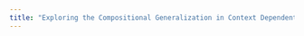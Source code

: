 ```yaml
---
title: "Exploring the Compositional Generalization in Context Dependent Text-to-SQL Parsing."
---
```

